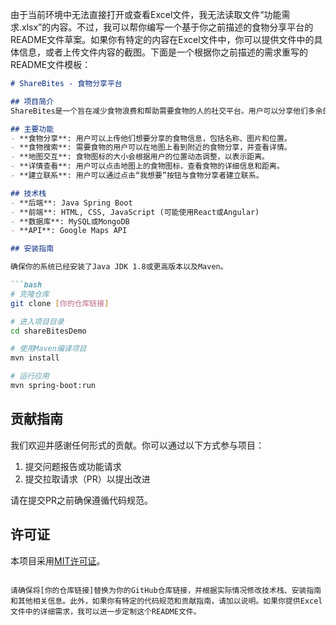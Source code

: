 由于当前环境中无法直接打开或查看Excel文件，我无法读取文件“功能需求.xlsx”的内容。不过，我可以帮你编写一个基于你之前描述的食物分享平台的README文件草案。如果你有特定的内容在Excel文件中，你可以提供文件中的具体信息，或者上传文件内容的截图。下面是一个根据你之前描述的需求重写的README文件模板：

```markdown
# ShareBites - 食物分享平台

## 项目简介
ShareBites是一个旨在减少食物浪费和帮助需要食物的人的社交平台。用户可以分享他们多余的食物，或者搜索他们附近可用的食物。这个平台利用Google地图展示食物的位置，让用户能够轻松地找到或提供帮助。

## 主要功能
- **食物分享**: 用户可以上传他们想要分享的食物信息，包括名称、图片和位置。
- **食物搜索**: 需要食物的用户可以在地图上看到附近的食物分享，并查看详情。
- **地图交互**: 食物图标的大小会根据用户的位置动态调整，以表示距离。
- **详情查看**: 用户可以点击地图上的食物图标，查看食物的详细信息和距离。
- **建立联系**: 用户可以通过点击“我想要”按钮与食物分享者建立联系。

## 技术栈
- **后端**: Java Spring Boot
- **前端**: HTML, CSS, JavaScript (可能使用React或Angular)
- **数据库**: MySQL或MongoDB
- **API**: Google Maps API

## 安装指南

确保你的系统已经安装了Java JDK 1.8或更高版本以及Maven。

```bash
# 克隆仓库
git clone [你的仓库链接]

# 进入项目目录
cd shareBitesDemo

# 使用Maven编译项目
mvn install

# 运行应用
mvn spring-boot:run
```

## 贡献指南
我们欢迎并感谢任何形式的贡献。你可以通过以下方式参与项目：
1. 提交问题报告或功能请求
2. 提交拉取请求（PR）以提出改进

请在提交PR之前确保遵循代码规范。

## 许可证
本项目采用[MIT许可证](LICENSE)。

```

请确保将[你的仓库链接]替换为你的GitHub仓库链接，并根据实际情况修改技术栈、安装指南和其他相关信息。此外，如果你有特定的代码规范和贡献指南，请加以说明。如果你提供Excel文件中的详细需求，我可以进一步定制这个README文件。
